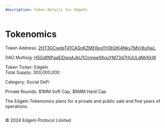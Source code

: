 ```yaml
---
description: Token details for EdgeIn
---
```


# Tokenomics

Token Address: [2HT3GCwdeT41CASnKZME6pgTh18QtK4Nkx7MVr8ufiwL](https://explorer.solana.com/address/2HT3GCwdeT41CASnKZME6pgTh18QtK4Nkx7MVr8ufiwL)&#x20;

DAO Multisig: [H5GdfNPaaEjDwoAJkU1CnmpeXKouYM73d7HUULdMrKkW](https://explorer.solana.com/address/H5GdfNPaaEjDwoAJkU1CnmpeXKouYM73d7HUULdMrKkW)&#x20;

Token Ticker:                          EdgeIn\
Total Supply:                          300,000,000

Category:                                Social DeFi

Private Rounds:                     $1MM Soft Cap, $6MM Hard Cap

The EdgeIn Tokenomics plans for a private and public sale and five years of operations.

<figure><img src=".gitbook/assets/Screenshot 2024-01-09 at 11.27.10 AM.png" alt=""><figcaption></figcaption></figure>







© 2024 EdgeIn Protocol Limited&#x20;
